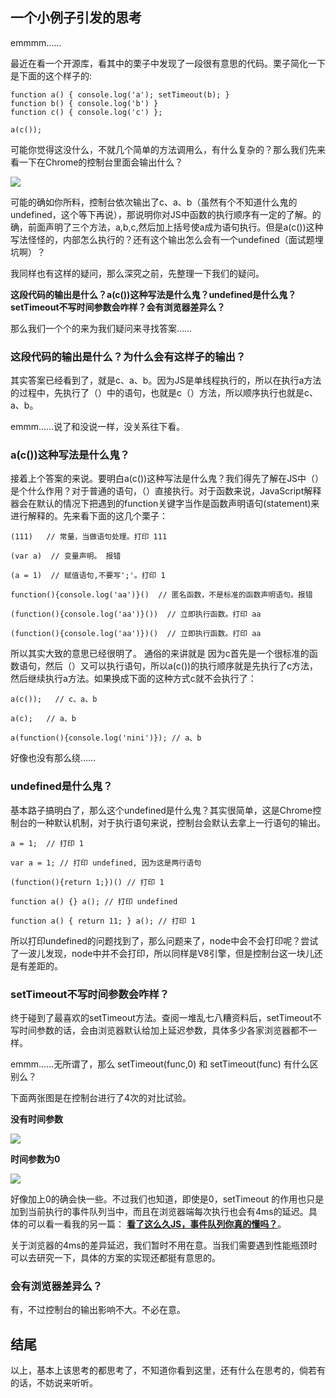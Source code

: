 ## **一个小例子引发的思考**

emmmm……

最近在看一个开源库，看其中的栗子中发现了一段很有意思的代码。栗子简化一下是下面的这个样子的:

```
function a() { console.log('a'); setTimeout(b); }
function b() { console.log('b') }
function c() { console.log('c') };

a(c());
```

可能你觉得这没什么，不就几个简单的方法调用么，有什么复杂的？那么我们先来看一下在Chrome的控制台里面会输出什么？

![](http://ww1.sinaimg.cn/large/86c7c947gy1fn3en7cjl6j219m04qjrp.jpg)

可能的确如你所料，控制台依次输出了c、a、b（虽然有个不知道什么鬼的undefined，这个等下再说），那说明你对JS中函数的执行顺序有一定的了解。的确，前面声明了三个方法，a,b,c,然后加上括号使a成为语句执行。但是a(c())这种写法怪怪的，内部怎么执行的？还有这个输出怎么会有一个undefined（面试题埋坑啊）？

我同样也有这样的疑问，那么深究之前，先整理一下我们的疑问。

**这段代码的输出是什么？a(c())这种写法是什么鬼？undefined是什么鬼？setTimeout不写时间参数会咋样？会有浏览器差异么？**

那么我们一个个的来为我们疑问来寻找答案……

### **这段代码的输出是什么？为什么会有这样子的输出？**


其实答案已经看到了，就是c、a、b。因为JS是单线程执行的，所以在执行a方法的过程中，先执行了（）中的语句，也就是c（）方法，所以顺序执行也就是c、a、b。


emmm……说了和没说一样，没关系往下看。

### **a(c())这种写法是什么鬼？**

接着上个答案的来说。要明白a(c())这种写法是什么鬼？我们得先了解在JS中（）是个什么作用？对于普通的语句，（）直接执行。对于函数来说，JavaScript解释器会在默认的情况下把遇到的function关键字当作是函数声明语句(statement)来进行解释的。先来看下面的这几个栗子：

```
(111)   // 常量，当做语句处理。打印 111

(var a)  // 变量声明。 报错

(a = 1)  // 赋值语句,不要写';'。打印 1

function(){console.log('aa')}()  // 匿名函数，不是标准的函数声明语句。报错

(function(){console.log('aa')}())  // 立即执行函数。打印 aa

(function(){console.log('aa')})()  // 立即执行函数。打印 aa
```

所以其实大致的意思已经很明了。 通俗的来讲就是 因为c首先是一个很标准的函数语句，然后（）又可以执行语句，所以a(c())的执行顺序就是先执行了c方法，然后继续执行a方法。如果换成下面的这种方式c就不会执行了：

```
a(c());   // c、a、b

a(c);	// a、b

a(function(){console.log('nini')});	// a、b

```

好像也没有那么绕……


### **undefined是什么鬼？**

基本路子搞明白了，那么这个undefined是什么鬼？其实很简单，这是Chrome控制台的一种默认机制，对于执行语句来说，控制台会默认去拿上一行语句的输出。

```
a = 1;	// 打印 1

var a = 1; // 打印 undefined, 因为这是两行语句

(function(){return 1;})() // 打印 1

function a() {} a(); // 打印 undefined

function a() { return 11; } a(); // 打印 1

```

所以打印undefined的问题找到了，那么问题来了，node中会不会打印呢？尝试了一波儿发现，node中并不会打印，所以同样是V8引擎，但是控制台这一块儿还是有差距的。


### **setTimeout不写时间参数会咋样？**

终于碰到了最喜欢的setTimeout方法。查阅一堆乱七八糟资料后，setTimeout不写时间参数的话，会由浏览器默认给加上延迟参数，具体多少各家浏览器都不一样。

emmm……无所谓了，那么 setTimeout(func,0) 和 setTimeout(func) 有什么区别么？

下面两张图是在控制台进行了4次的对比试验。

**没有时间参数**

![](http://ww1.sinaimg.cn/large/86c7c947gy1fn3en77tpyj20ky0d20u9.jpg)

**时间参数为0**

![](http://ww1.sinaimg.cn/large/86c7c947gy1fn3en7dhw1j20n60cs0u7.jpg)

好像加上0的确会快一些。不过我们也知道，即使是0，setTimeout 的作用也只是加到当前执行的事件队列当中，而且在浏览器端每次执行也会有4ms的延迟。具体的可以看一看我的另一篇： [**看了这么久JS，事件队列你真的懂吗？**](http://blog.csdn.net/u013707249/article/details/78731356)。

关于浏览器的4ms的差异延迟，我们暂时不用在意。当我们需要遇到性能瓶颈时可以去研究一下，具体的方案的实现还都挺有意思的。

### **会有浏览器差异么？**

有，不过控制台的输出影响不大。不必在意。


## **结尾**


以上，基本上该思考的都思考了，不知道你看到这里，还有什么在思考的，倘若有的话，不妨说来听听。

